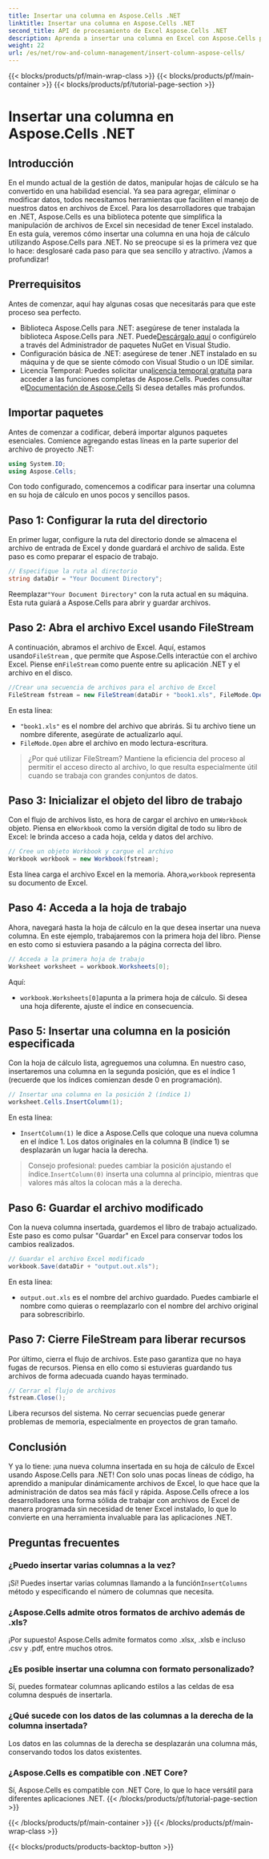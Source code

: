 ```yaml
---
title: Insertar una columna en Aspose.Cells .NET
linktitle: Insertar una columna en Aspose.Cells .NET
second_title: API de procesamiento de Excel Aspose.Cells .NET
description: Aprenda a insertar una columna en Excel con Aspose.Cells para .NET. Siga nuestra sencilla guía paso a paso para agregar una nueva columna sin problemas. Perfecto para desarrolladores de .NET.
weight: 22
url: /es/net/row-and-column-management/insert-column-aspose-cells/
---
```


{{< blocks/products/pf/main-wrap-class >}}
{{< blocks/products/pf/main-container >}}
{{< blocks/products/pf/tutorial-page-section >}}

# Insertar una columna en Aspose.Cells .NET

## Introducción
En el mundo actual de la gestión de datos, manipular hojas de cálculo se ha convertido en una habilidad esencial. Ya sea para agregar, eliminar o modificar datos, todos necesitamos herramientas que faciliten el manejo de nuestros datos en archivos de Excel. Para los desarrolladores que trabajan en .NET, Aspose.Cells es una biblioteca potente que simplifica la manipulación de archivos de Excel sin necesidad de tener Excel instalado. En esta guía, veremos cómo insertar una columna en una hoja de cálculo utilizando Aspose.Cells para .NET. No se preocupe si es la primera vez que lo hace: desglosaré cada paso para que sea sencillo y atractivo. ¡Vamos a profundizar!
## Prerrequisitos
Antes de comenzar, aquí hay algunas cosas que necesitarás para que este proceso sea perfecto.
-  Biblioteca Aspose.Cells para .NET: asegúrese de tener instalada la biblioteca Aspose.Cells para .NET. Puede[Descárgalo aquí](https://releases.aspose.com/cells/net/) o configúrelo a través del Administrador de paquetes NuGet en Visual Studio.
- Configuración básica de .NET: asegúrese de tener .NET instalado en su máquina y de que se siente cómodo con Visual Studio o un IDE similar.
- Licencia Temporal: Puedes solicitar una[licencia temporal gratuita](https://purchase.aspose.com/temporary-license/) para acceder a las funciones completas de Aspose.Cells.
 Puedes consultar el[Documentación de Aspose.Cells](https://reference.aspose.com/cells/net/) Si desea detalles más profundos.
## Importar paquetes
Antes de comenzar a codificar, deberá importar algunos paquetes esenciales. Comience agregando estas líneas en la parte superior del archivo de proyecto .NET:
```csharp
using System.IO;
using Aspose.Cells;
```
Con todo configurado, comencemos a codificar para insertar una columna en su hoja de cálculo en unos pocos y sencillos pasos.
## Paso 1: Configurar la ruta del directorio
En primer lugar, configure la ruta del directorio donde se almacena el archivo de entrada de Excel y donde guardará el archivo de salida. Este paso es como preparar el espacio de trabajo.
```csharp
// Especifique la ruta al directorio
string dataDir = "Your Document Directory";
```
 Reemplazar`"Your Document Directory"` con la ruta actual en su máquina. Esta ruta guiará a Aspose.Cells para abrir y guardar archivos.
## Paso 2: Abra el archivo Excel usando FileStream
 A continuación, abramos el archivo de Excel. Aquí, estamos usando`FileStream` , que permite que Aspose.Cells interactúe con el archivo Excel. Piense en`FileStream` como puente entre su aplicación .NET y el archivo en el disco.
```csharp
//Crear una secuencia de archivos para el archivo de Excel
FileStream fstream = new FileStream(dataDir + "book1.xls", FileMode.Open);
```
En esta línea:
- `"book1.xls"` es el nombre del archivo que abrirás. Si tu archivo tiene un nombre diferente, asegúrate de actualizarlo aquí.
- `FileMode.Open` abre el archivo en modo lectura-escritura.
> ¿Por qué utilizar FileStream? Mantiene la eficiencia del proceso al permitir el acceso directo al archivo, lo que resulta especialmente útil cuando se trabaja con grandes conjuntos de datos.
## Paso 3: Inicializar el objeto del libro de trabajo
 Con el flujo de archivos listo, es hora de cargar el archivo en un`Workbook` objeto. Piensa en el`Workbook` como la versión digital de todo su libro de Excel: le brinda acceso a cada hoja, celda y datos del archivo.
```csharp
// Cree un objeto Workbook y cargue el archivo
Workbook workbook = new Workbook(fstream);
```
 Esta línea carga el archivo Excel en la memoria. Ahora,`workbook` representa su documento de Excel.
## Paso 4: Acceda a la hoja de trabajo
Ahora, navegará hasta la hoja de cálculo en la que desea insertar una nueva columna. En este ejemplo, trabajaremos con la primera hoja del libro. Piense en esto como si estuviera pasando a la página correcta del libro.
```csharp
// Acceda a la primera hoja de trabajo
Worksheet worksheet = workbook.Worksheets[0];
```
Aquí:
- `workbook.Worksheets[0]`apunta a la primera hoja de cálculo. Si desea una hoja diferente, ajuste el índice en consecuencia.
## Paso 5: Insertar una columna en la posición especificada
Con la hoja de cálculo lista, agreguemos una columna. En nuestro caso, insertaremos una columna en la segunda posición, que es el índice 1 (recuerde que los índices comienzan desde 0 en programación).
```csharp
// Insertar una columna en la posición 2 (índice 1)
worksheet.Cells.InsertColumn(1);
```
En esta línea:
- `InsertColumn(1)` le dice a Aspose.Cells que coloque una nueva columna en el índice 1. Los datos originales en la columna B (índice 1) se desplazarán un lugar hacia la derecha.
>  Consejo profesional: puedes cambiar la posición ajustando el índice.`InsertColumn(0)` inserta una columna al principio, mientras que valores más altos la colocan más a la derecha.
## Paso 6: Guardar el archivo modificado
Con la nueva columna insertada, guardemos el libro de trabajo actualizado. Este paso es como pulsar "Guardar" en Excel para conservar todos los cambios realizados.
```csharp
// Guardar el archivo Excel modificado
workbook.Save(dataDir + "output.out.xls");
```
En esta línea:
- `output.out.xls` es el nombre del archivo guardado. Puedes cambiarle el nombre como quieras o reemplazarlo con el nombre del archivo original para sobrescribirlo.
## Paso 7: Cierre FileStream para liberar recursos
Por último, cierra el flujo de archivos. Este paso garantiza que no haya fugas de recursos. Piensa en ello como si estuvieras guardando tus archivos de forma adecuada cuando hayas terminado.
```csharp
// Cerrar el flujo de archivos
fstream.Close();
```
Libera recursos del sistema. No cerrar secuencias puede generar problemas de memoria, especialmente en proyectos de gran tamaño.
## Conclusión
Y ya lo tiene: ¡una nueva columna insertada en su hoja de cálculo de Excel usando Aspose.Cells para .NET! Con solo unas pocas líneas de código, ha aprendido a manipular dinámicamente archivos de Excel, lo que hace que la administración de datos sea más fácil y rápida. Aspose.Cells ofrece a los desarrolladores una forma sólida de trabajar con archivos de Excel de manera programada sin necesidad de tener Excel instalado, lo que lo convierte en una herramienta invaluable para las aplicaciones .NET.
## Preguntas frecuentes
### ¿Puedo insertar varias columnas a la vez?  
 ¡Sí! Puedes insertar varias columnas llamando a la función`InsertColumns` método y especificando el número de columnas que necesita.
### ¿Aspose.Cells admite otros formatos de archivo además de .xls?  
¡Por supuesto! Aspose.Cells admite formatos como .xlsx, .xlsb e incluso .csv y .pdf, entre muchos otros.
### ¿Es posible insertar una columna con formato personalizado?  
Sí, puedes formatear columnas aplicando estilos a las celdas de esa columna después de insertarla.
### ¿Qué sucede con los datos de las columnas a la derecha de la columna insertada?  
Los datos en las columnas de la derecha se desplazarán una columna más, conservando todos los datos existentes.
### ¿Aspose.Cells es compatible con .NET Core?  
Sí, Aspose.Cells es compatible con .NET Core, lo que lo hace versátil para diferentes aplicaciones .NET.
{{< /blocks/products/pf/tutorial-page-section >}}

{{< /blocks/products/pf/main-container >}}
{{< /blocks/products/pf/main-wrap-class >}}

{{< blocks/products/products-backtop-button >}}
